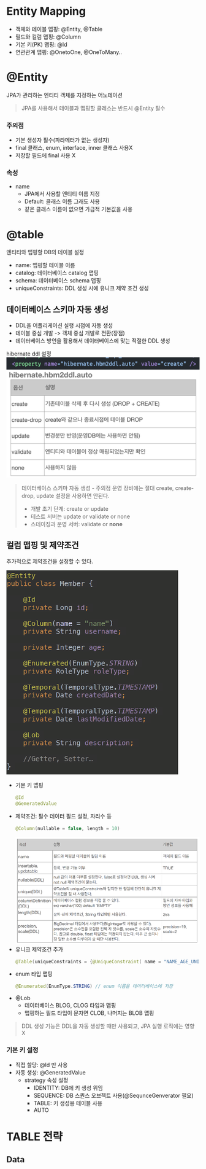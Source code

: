 # Entity Mapping

* 객체와 테이블 맵핑: @Entity, @Table
* 필드와 컬럼 맵핑: @Column
* 기본 키(PK) 맵핑: @Id
* 연관관계 맵핑: @OnetoOne, @OneToMany..

# @Entity
JPA가 관리하는 엔티티 객체를 지정하는 어노테이션
> JPA를 사용해서 테이블과 맵핑할 클레스는 반드시 @Entity 필수

### 주의점
* 기본 생성자 필수(파라메터가 없는 생성자)
* final 클래스, enum, interface, inner 클래스 사용X
* 저장할 필드에 final 사용 X

### 속성

* name
  + JPA에서 사용할 엔티티 이름 지정
  + Default: 클래스 이름 그래도 사용
  + 같은 클래스 이름이 없으면 가급적 기본값을 사용


# @table
엔티티와 맵핑할 DB의 테이블 설정
* name: 맵핑할 테이블 이름
* catalog: 데이터베이스 catalog 맵핑
* schema: 데이터베이스 schema 맵핑
* uniqueConstraints: DDL 생성 시에 유니크 제약 조건 생성


## 데이터베이스 스키마 자동 생성
* DDL을 어플리케이션 실행 시점에 자동 생성
* 테이블 중심 개발 -> 객체 중심 개발로 전환(장점)
* 데이터베이스 방언을 활용해서 데이터베이스에 맞는 적절한 DDL 생성

hibernate ddl 설정
![](assets/jpa-entity-mapping-7b9fd5e8.png)
![](assets/jpa-entity-mapping-81744085.png)

> 데이터베이스 스키마 자동 생성 - 주의점
운영 장비에는 절대 create, create-drop, update 설정을 사용하면 안된다.
> * 개발 초기 단계: create or update
> * 테스트 서버는 update or validate or none
> * 스테이징과 운영 서버: validate or **none**

## 컬럼 맵핑 및 제약조건
추가적으로 제약조건을 설정할 수 있다.

![](assets/jpa-entity-mapping-aa961faa.png)


* 기본 키 맵핑
  ```java
  @Id
  @GemeratedValue
  ```
* 제약조건: 필수 데이터 필드 설정, 자리수 등
  ```java
  @Column(nullable = false, length = 10)
  ```
  ![](assets/jpa-entity-mapping-0716c52c.png)
* 유니크 제약조건 추가
  ```java
  @Table(uniqueConstraints = {@UniqueConstraint( name = "NAME_AGE_UNIQUE",columnNames = {"NAME", "AGE"} )})
  ```
* enum 타입 맵핑
  ```java
  @Enumerated(EnumType.STRING) // enum 이름을 데이터베이스에 저장
  ```
* @Lob
  - 데이터베이스 BLOG, CLOG 타입과 맵핑
  - 맵핑하는 필드 타입이 문자면 CLOB, 나머지는 BLOB 맵핑

> DDL 생성 기능은 DDL을 자동 생성할 때만 사용되고, JPA 실행 로직에는 영향 X


### 기본 키 설정
* 직접 할당: @Id 만 사용
* 자동 생성: @GeneratedValue
  + strategy 속성 설정
    - IDENTITY: DB에 키 생성 위임
    - SEQUENCE: DB 스퀀스 오브젝트 사용(@SequnceGenverator 필요)
    - TABLE: 키 생성용 테이블 사용
    - AUTO





# TABLE 전략















































## Data
